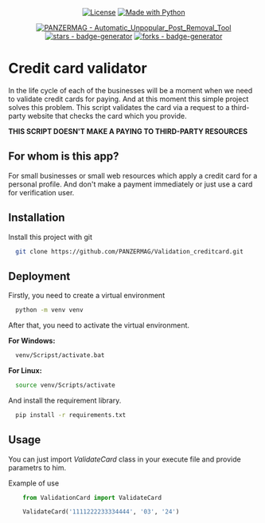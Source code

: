 
<div align="center">
  
  [![License](https://img.shields.io/badge/License-MIT-blue)](#license "Go to license section")
  [![Made with Python](https://img.shields.io/badge/Python->=3.7-blue?logo=python&logoColor=white)](https://python.org "Go to Python homepage")
</div>

<div align="center">
  
  [![PANZERMAG - Automatic_Unpopular_Post_Removal_Tool](https://img.shields.io/static/v1?label=PANZERMAG&message=Validation_creditcard.git&color=blue&logo=github)](https://github.com/PANZERMAG/Validation_creditcard)
  [![stars - badge-generator](https://img.shields.io/github/stars/PANZERMAG/Validation_creditcard?style=social)](https://github.com/PANZERMAG/Validation_creditcard)
  [![forks - badge-generator](https://img.shields.io/github/forks/PANZERMAG/Validation_creditcard?style=social)](https://github.com/PANZERMAG/Validation_creditcard)
</div>

# Credit card validator 
In the life cycle of each of the businesses will be a moment when we need to validate credit cards for paying. And at this moment this simple project solves this problem. 
This script validates the card via a request to a third-party website that checks the card which you provide.

**THIS SCRIPT DOESN'T MAKE A PAYING TO THIRD-PARTY RESOURCES**



## For whom is this app?
For small businesses or small web resources which apply a credit card for a personal profile. And don't make a payment immediately or just use a card for verification user.
## Installation

Install this project with git

```bash
  git clone https://github.com/PANZERMAG/Validation_creditcard.git
```
    
## Deployment

Firstly, you need to create a virtual environment

```bash
  python -m venv venv
```

After that, you need to activate the virtual environment.

**For Windows:**
```bash
  venv/Scripst/activate.bat
```
**For Linux:**
```bash
  source venv/Scripts/activate
```

And install the requirement library.

```bash
  pip install -r requirements.txt
```

## Usage
You can just import *ValidateCard* class in your execute file and provide parametrs to him.

Example of use
```python
    from ValidationCard import ValidateCard

    ValidateCard('1111222233334444', '03', '24')
```
